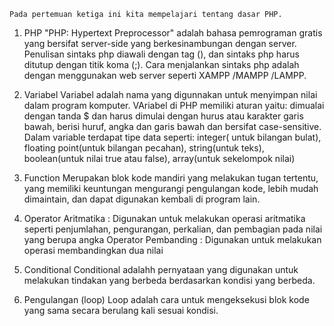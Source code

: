     Pada pertemuan ketiga ini kita mempelajari tentang dasar PHP.
1. PHP "PHP: Hypertext Preprocessor" adalah bahasa pemrograman gratis yang bersifat server-side yang berkesinambungan dengan server.
Penulisan sintaks php diawali dengan tag (<?php) dan diakhiri dengan tag (?>), dan sintaks php harus ditutup dengan titik koma (;).
Cara menjalankan sintaks php adalah dengan menggunakan web server seperti XAMPP /MAMPP /LAMPP.

2. Variabel
Variabel adalah nama yang digunnakan untuk menyimpan nilai dalam program komputer.
VAriabel di PHP memiliki aturan yaitu: dimualai dengan tanda $ dan harus dimulai dengan hurus atau karakter garis bawah, berisi huruf, angka dan garis bawah dan bersifat case-sensitive.
Dalam variable terdapat tipe data seperti:
integer( untuk bilangan bulat), floating point(untuk bilangan pecahan), string(untuk teks), boolean(untuk nilai true atau false), array(untuk sekelompok nilai)

3. Function
Merupakan blok kode mandiri yang melakukan tugan tertentu, yang memiliki keuntungan mengurangi pengulangan kode, lebih mudah dimaintain, dan dapat digunakan kembali di program lain.

4. Operator Aritmatika : Digunakan untuk melakukan operasi aritmatika seperti penjumlahan, pengurangan, perkalian, dan pembagian pada nilai yang berupa angka
Operator Pembanding : Digunakan untuk melakukan operasi membandingkan dua nilai

5. Conditional
Conditional adalahh pernyataan yang digunakan untuk melakukan tindakan yang berbeda berdasarkan kondisi yang berbeda.

6. Pengulangan (loop)
Loop adalah cara untuk mengeksekusi blok kode yang sama secara berulang kali sesuai kondisi.